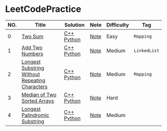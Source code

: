 # LeetCodePractice

NO.|Title|Solution|Note|Difficulty|Tag|
|---|-----|--------|----|----------|---|
|0|[Two Sum](https://leetcode.com/problems/two-sum)|[C++](000.%20Two%20Sum/solution.h) [Python](000.%20Two%20Sum/solution.py)|[Note](000.%20Two%20Sum)|Easy|`Mapping`|
|1|[Add Two Numbers](https://leetcode.com/problems/add-two-numbers)|[C++](001.%20Add%20Two%20Numbers/solution.h) [Python](001.%20Add%20Two%20Numbers/solution.py)|[Note](001.%20Add%20Two%20Numbers)|Medium|`LinkedList`|
|2|[Longest Substring Without Repeating Characters](https://leetcode.com/problems/longest-substring-without-repeating-characters)|[C++](002.%20Longest%20Substring%20Without%20Repeating%20Characters/solution.h) [Python](002.%20Longest%20Substring%20Without%20Repeating%20Characters/solution.py)|[Note](002.%20Longest%20Substring%20Without%20Repeating%20Characters)|Medium|`Mapping`|
|3|[Median of Two Sorted Arrays](https://leetcode.com/problems/median-of-two-sorted-arrays)|[C++](003.%20Median%20of%20Two%20Sorted%20Arrays/solution.h) [Python](003.%20Median%20of%20Two%20Sorted%20Arrays/solution.py)|[Note](003.%20Median%20of%20Two%20Sorted%20Arrays)|Hard|
|4|[Longest Palindromic Substring](https://leetcode.com/problems/longest-palindromic-substring)|[C++](004.%20Longest%20Palindromic%20Substring/solution.h) [Python](004.%20Longest%20Palindromic%20Substring/solution.py)|[Note](004.%20Longest%20Palindromic%20Substring)|Medium|
